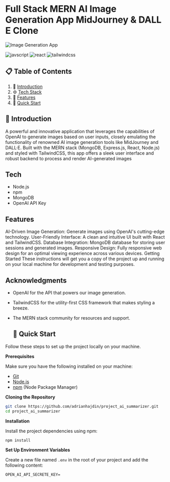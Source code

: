 # Full Stack MERN AI Image Generation App  MidJourney & DALL E Clone
![Image Generation App](https://i.ibb.co/p0f27C2/Thumbnail-9.png)
 <div>
    <img src="https://img.shields.io/badge/-javscript-black?style=for-the-badge&logoColor=white&logo=javscript&color=FFFF00" alt="javscript" />
    <img src="https://img.shields.io/badge/-React-black?style=for-the-badge&logoColor=white&logo=React&color=000000" alt="react" />
    <img src="https://img.shields.io/badge/-Tailwind_CSS-black?style=for-the-badge&logoColor=white&logo=tailwindcss&color=06B6D4" alt="tailwindcss" />
  </div>

## 📋 <a name="table">Table of Contents</a>


1. 🤖 [Introduction](#introduction)
2. ⚙️ [Tech Stack](#tech-stack)
3. 🔋 [Features](#features)
4. 🤸 [Quick Start](#quick-start)



## <a name="introduction">🤖 Introduction</a>

A powerful and innovative application that leverages the capabilities of OpenAI to generate images based on user inputs, closely emulating the functionality of renowned AI image generation tools like MidJourney and DALL·E. Built with the MERN stack (MongoDB, Express.js, React, Node.js) and styled with TailwindCSS, this app offers a sleek user interface and robust backend to process and render AI-generated images

## <a name="tech-stack">Tech </a>
- Node.js
- npm
- MongoDB
- OpenAI API Key

## <a name="features"> Features </a>
AI-Driven Image Generation: Generate images using OpenAI's cutting-edge technology.
User-Friendly Interface: A clean and intuitive UI built with React and TailwindCSS.
Database Integration: MongoDB database for storing user sessions and generated images.
Responsive Design: Fully responsive web design for an optimal viewing experience across various devices.
Getting Started
These instructions will get you a copy of the project up and running on your local machine for development and testing purposes.


## Acknowledgments

- OpenAI for the API that powers our image generation.
- TailwindCSS for the utility-first CSS framework that makes styling a breeze.
- The MERN stack community for resources and support.

  ## <a name="quick-start">🤸 Quick Start</a>

Follow these steps to set up the project locally on your machine.

**Prerequisites**

Make sure you have the following installed on your machine:

- [Git](https://git-scm.com/)
- [Node.js](https://nodejs.org/en)
- [npm](https://www.npmjs.com/) (Node Package Manager)

**Cloning the Repository**

```bash
git clone https://github.com/adrianhajdin/project_ai_summarizer.git
cd project_ai_summarizer
```

**Installation**

Install the project dependencies using npm:

```bash
npm install
```

**Set Up Environment Variables**

Create a new file named `.env` in the root of your project and add the following content:

```env
OPEN_AI_API_SECRETE_KEY=
```
